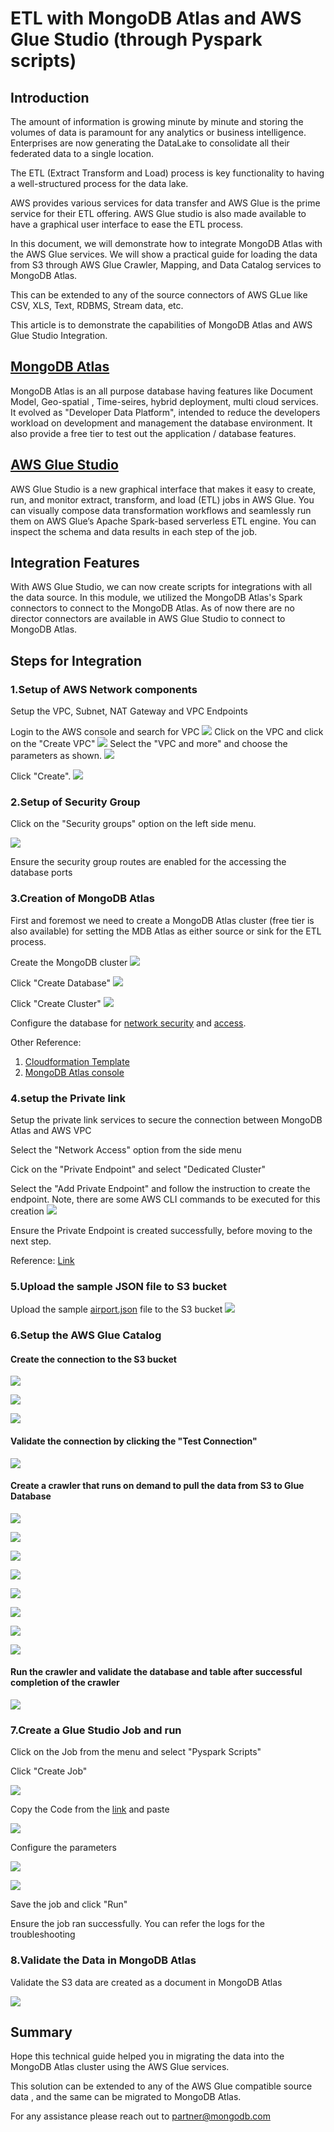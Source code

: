 # ETL with MongoDB Atlas and AWS Glue Studio (through Pyspark scripts)

## Introduction
The amount of information is growing minute by minute and storing the volumes of data is paramount for any analytics or business intelligence. Enterprises are now generating the DataLake to consolidate all their federated data to a single location. 
	
The ETL (Extract Transform and Load) process is key functionality to having a well-structured process for the data lake. 
	
AWS provides various services for data transfer and AWS Glue is the prime service for their ETL offering. AWS Glue studio is also made available to have a graphical user interface to ease the ETL process.

In this document, we will demonstrate how to integrate MongoDB Atlas with the AWS Glue services. We will show a practical guide for loading the data from S3 through AWS Glue Crawler, Mapping, and Data Catalog services to MongoDB Atlas.
	
This can be extended to any of the source connectors of AWS GLue like CSV, XLS, Text, RDBMS, Stream data, etc.

This article is to demonstrate the capabilities of MongoDB Atlas and AWS Glue Studio Integration.


## [MongoDB Atlas](https://www.mongodb.com/atlas)

MongoDB Atlas is an all purpose database having features like Document Model, Geo-spatial , Time-seires, hybrid deployment, multi cloud services. It evolved as "Developer Data Platform", intended to reduce the developers workload on development and management the database environment. It also provide a free tier to test out the application / database features.


## [AWS Glue Studio](https://docs.aws.amazon.com/glue/latest/ug/what-is-glue-studio.html)
AWS Glue Studio is a new graphical interface that makes it easy to create, run, and monitor extract, transform, and load (ETL) jobs in AWS Glue. You can visually compose data transformation workflows and seamlessly run them on AWS Glue’s Apache Spark-based serverless ETL engine. You can inspect the schema and data results in each step of the job.

## Integration Features

With AWS Glue Studio, we can now create scripts for integrations with all the data source. In this module, we utilized the MongoDB Atlas's Spark connectors to connect to the MongoDB Atlas.
As of now there are no director connectors are available in AWS Glue Studio to connect to MongoDB Atlas. 

## Steps for Integration


### 1.Setup of AWS Network components
Setup the VPC, Subnet, NAT Gateway and VPC Endpoints

Login to the AWS console and search for VPC 
![](https://github.com/Babusrinivasan76/atlasgluestudiointegration/blob/main/images/VPC%20Creation/04.VPC%20Search.png)
Click on the VPC and click on the "Create VPC" 
![](https://github.com/Babusrinivasan76/atlasgluestudiointegration/blob/main/images/VPC%20Creation/05.%20create%20VPC%20.png)
Select the "VPC and more" and choose the parameters as shown.
![](https://github.com/Babusrinivasan76/atlasgluestudiointegration/blob/main/images/VPC%20Creation/01.VPC%20Creation.png)

Click "Create".
![](https://github.com/Babusrinivasan76/atlasgluestudiointegration/blob/main/images/VPC%20Creation/02.VPC%20Creationpng.png)



### 2.Setup of Security Group

Click on  the "Security groups" option on the left side menu.

![](https://github.com/Babusrinivasan76/atlasgluestudiointegration/blob/main/images/VPC%20Creation/03%20Security%20Group.png)

Ensure the security group routes are enabled for the accessing the database ports

### 3.Creation of MongoDB Atlas
First and foremost we need to create a MongoDB Atlas cluster (free tier is also available) for setting the MDB Atlas as either source or sink for the ETL process.

Create the MongoDB cluster
![](https://github.com/Babusrinivasan76/atlasgluestudiointegration/blob/main/images/VPC%20Creation/06.MongoDB%20Atlas%20DB%20Creation.png)

Click "Create Database"
![](https://github.com/Babusrinivasan76/atlasgluestudiointegration/blob/main/images/VPC%20Creation/07.%20MongoDB%20Database%20creation.png)

Click "Create Cluster"
![](https://github.com/Babusrinivasan76/atlasgluestudiointegration/blob/main/images/VPC%20Creation/08.Create%20cluster.png)


Configure the database for [network security](https://www.mongodb.com/docs/atlas/security/add-ip-address-to-list/) and [access](https://www.mongodb.com/docs/atlas/tutorial/create-mongodb-user-for-cluster/).

Other Reference: 
  1. [Cloudformation Template](https://aws.amazon.com/quickstart/architecture/mongodb-atlas/)
  2. [MongoDB Atlas console](https://www.mongodb.com/docs/atlas/getting-started/)


### 4.setup the Private link

Setup the private link services to secure the connection between MongoDB Atlas and AWS VPC

Select the "Network Access" option from the side menu 

Cick on the "Private Endpoint" and select "Dedicated Cluster"

Select the "Add Private Endpoint" and follow the instruction to create the endpoint. Note, there are some AWS CLI commands to be executed for this creation
![](https://github.com/Babusrinivasan76/atlasgluestudiointegration/blob/main/images/VPC%20Creation/09.create%20privatelink.png)

Ensure the Private Endpoint is created successfully, before moving to the next step.

Reference: [Link](https://www.mongodb.com/docs/atlas/security-cluster-private-endpoint/)


### 5.Upload the sample JSON file to S3 bucket

Upload the sample [airport.json](https://github.com/Babusrinivasan76/atlasgluestudiointegration/tree/main/images/VPC%20Creation#:~:text=1%20minute%20ago-,airports.json,-Add%20files%20via) file to the S3 bucket
![](https://github.com/Babusrinivasan76/atlasgluestudiointegration/blob/main/images/VPC%20Creation/13.S3%20upload.png)

### 6.Setup the AWS Glue Catalog

#### Create the connection to the S3 bucket

![](https://github.com/Babusrinivasan76/atlasgluestudiointegration/blob/main/images/VPC%20Creation/14.AWS%20Glue%20Connection.png)

![](https://github.com/Babusrinivasan76/atlasgluestudiointegration/blob/main/images/VPC%20Creation/15.AWS%20Glue%20Connection.png)

![](https://github.com/Babusrinivasan76/atlasgluestudiointegration/blob/main/images/VPC%20Creation/16.AWS%20Glue%20Connection.png)


#### Validate the connection by clicking the "Test Connection"


![](https://github.com/Babusrinivasan76/atlasgluestudiointegration/blob/main/images/VPC%20Creation/17.%20Test%20AWS%20Glue%20Connection.png)


#### Create a crawler that runs on demand to pull the data from S3 to Glue Database


![](https://github.com/Babusrinivasan76/atlasgluestudiointegration/blob/main/images/VPC%20Creation/18.%20Create%20Crawler.png)

![](https://github.com/Babusrinivasan76/atlasgluestudiointegration/blob/main/images/VPC%20Creation/19.%20Create%20Crawler.png)

![](https://github.com/Babusrinivasan76/atlasgluestudiointegration/blob/main/images/VPC%20Creation/20.create%20crawler.png)

![](https://github.com/Babusrinivasan76/atlasgluestudiointegration/blob/main/images/VPC%20Creation/21.create%20crawler.png)

![](https://github.com/Babusrinivasan76/atlasgluestudiointegration/blob/main/images/VPC%20Creation/22.create%20crawler.png)

![](https://github.com/Babusrinivasan76/atlasgluestudiointegration/blob/main/images/VPC%20Creation/23.create%20crawler.png)

![](https://github.com/Babusrinivasan76/atlasgluestudiointegration/blob/main/images/VPC%20Creation/24.create%20crawler.png)

![](https://github.com/Babusrinivasan76/atlasgluestudiointegration/blob/main/images/VPC%20Creation/25.create%20crawler.png)



#### Run the crawler and validate the database and table after successful completion of the crawler 

![](https://github.com/Babusrinivasan76/atlasgluestudiointegration/blob/main/images/VPC%20Creation/26.run%20crawler.png)

### 7.Create a Glue Studio Job and run

 Click on the Job from the menu and select "Pyspark Scripts"

 Click "Create Job"

![](https://github.com/Babusrinivasan76/atlasgluestudiointegration/blob/main/images/VPC%20Creation/28.create%20a%20job.png)


Copy the Code from the [link](https://github.com/Babusrinivasan76/atlasgluestudiointegration/blob/main/images/VPC%20Creation/pyspark_s3tomdb.py) and paste 

![](https://github.com/Babusrinivasan76/atlasgluestudiointegration/blob/main/images/VPC%20Creation/29.copy%20the%20code.png)


Configure the parameters

![](https://github.com/Babusrinivasan76/atlasgluestudiointegration/blob/main/images/VPC%20Creation/30.update%20the%20job%20details.png)

![](https://github.com/Babusrinivasan76/atlasgluestudiointegration/blob/main/images/VPC%20Creation/31.update%20the%20job%20details.png)

Save the job and click "Run"

Ensure the job ran successfully. You can refer the logs for the troubleshooting


### 8.Validate the Data in MongoDB Atlas

Validate the S3 data are created as a document in MongoDB Atlas

![](https://github.com/Babusrinivasan76/atlasgluestudiointegration/blob/main/images/VPC%20Creation/32.validat%20the%20MongoDB%20data.png)


## Summary

Hope this technical guide helped you in migrating the data into the MongoDB Atlas cluster using the AWS Glue services.

This solution can be extended to any of the AWS Glue compatible source data , and the same can be migrated to MongoDB Atlas.

For any assistance please reach out to partner@mongodb.com
